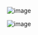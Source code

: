![image](https://user-images.githubusercontent.com/70198995/173872302-79abc82a-ac6c-444a-9c90-649b47ec5694.png)

![image](https://user-images.githubusercontent.com/70198995/173873496-c27fd16b-7792-457a-8d6c-1037834727e1.png)
